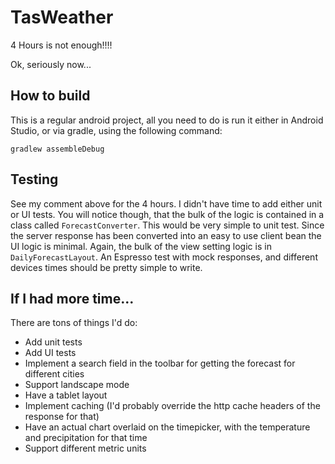 # TasWeather
4 Hours is not enough!!!!

Ok, seriously now...

## How to build
This is a regular android project, all you need to do is run it either in Android Studio, or via gradle,
 using the following command:

 ``` gradlew assembleDebug ```

## Testing
See my comment above for the 4 hours. I didn't have time to add either unit or UI tests. You will notice though, that the bulk of the logic
is contained in a class called ```ForecastConverter```. This would be very simple to unit test. Since the server response has been converted into
an easy to use client bean the UI logic is minimal. Again, the bulk of the view setting logic is in ```DailyForecastLayout```. An Espresso test
with mock responses, and different devices times should be pretty simple to write.

## If I had more time...
There are tons of things I'd do:
- Add unit tests
- Add UI tests
- Implement a search field in the toolbar for getting the forecast for different cities
- Support landscape mode
- Have a tablet layout
- Implement caching (I'd probably override the http cache headers of the response for that)
- Have an actual chart overlaid on the timepicker, with the temperature and precipitation for that time
- Support different metric units